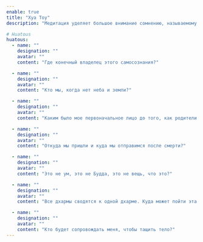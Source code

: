 ```yaml
---
enable: true
title: "Хуа Тоу"
description: "Медитация уделяет большое внимание сомнению, называемому эмоциональным сомнением. Если вы хотите вызвать сомнения, вы должны опираться на ПЕРВЫЙ ДИАЛОГ, называемый первым диалогом. Что такое фонету? Согласно объяснению г-на Ху Вана, когда вы хотите произнести диалог, вам нужно начать думать, прежде чем вы сможете его произнести. Когда у вас нет мысли о желании говорить, это называется диалогом. Если у вас уже есть мысль. желания говорить, даже если вы еще этого не сказали, это все равно называется уже диалогом. Прямо сейчас, когда я начинаю медитировать, я еще не достиг Хуа Тоу, но я и не нахожусь в Хуа Тоу. Я двигаюсь из Хуа Тоу в Хуа Тоу. Идя посреди дороги, однажды я доберусь до Хуа Тоу. Тоу. В этот момент линия исчезла..."

# Huatous
huatous:
  - name: ""
    designation: ""
    avatar: ""
    content: "Где конечный владелец этого самосознания?"

  - name: ""
    designation: ""
    avatar: ""
    content: "Кто мы, когда нет неба и земли?"

  - name: ""
    designation: ""
    avatar: ""
    content: "Каким было мое первоначальное лицо до того, как родители меня родили?"

  - name: ""
    designation: ""
    avatar: ""
    content: "Откуда мы пришли и куда мы отправимся после смерти?"

  - name: ""
    designation: ""
    avatar: ""
    content: "Это не ум, это не Будда, это не вещь, что это?"

  - name: ""
    designation: ""
    avatar: ""
    content: "Все дхармы сводятся к одной дхарме. Куда может пойти эта дхарма?"

  - name: ""
    designation: ""
    avatar: ""
    content: "Кто будет сопровождать меня, чтобы тащить тело?"
---
```

